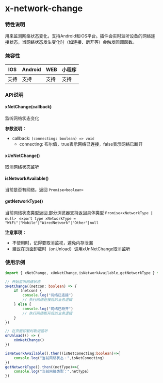 # x-network-change

### 特性说明

用来监测网络状态变化，支持Android和iOS平台。插件会实时监听设备的网络连接状态，当网络状态发生变化时（如连接、断开等）会触发回调函数。

### 兼容性

| IOS | Android | WEB | 小程序 |
| --- | --- | --- | --- |
| 支持 | 支持 | 支持| 支持 |

### API说明

#### xNetChange(callback)
监听网络状态变化

**参数说明：**
- callback: `(connecting: boolean) => void`
  - connecting: 布尔值，true表示网络已连接，false表示网络已断开

#### xUnNetChange()
取消网络状态监听

#### isNetworkAvailable()
当前是否有网络，返回 `Promise<boolean>`

#### getNetworkType()
当前网络状态类型返回,部分浏览器支持返回具体类型 `Promise<xNetworkType | null> `
`export type xNetworkType = "WiFi"|"Mobile"|"WiredNetwork"|"Other"|null`

**注意事项：**
- 不使用时，记得要取消监视，避免内存泄漏
- 建议在页面卸载时（onUnload）调用xUnNetChange取消监听

### 使用示例

```ts
import { xNetChange, xUnNetChange,isNetworkAvailable,getNetworkType } from "@/uni_modules/x-network-change"

// 开始监听网络状态
xNetChange((netcon: boolean) => {
    if (netcon) {
        console.log("网络已连接")
        // 执行网络连接后的业务逻辑
    } else {
        console.log("网络已断开")
        // 执行网络断开后的业务逻辑
    }
})

// 在页面卸载时取消监听
onUnload(() => {
    xUnNetChange()
})

isNetworkAvailable().then((isNetConecting:boolean)=>{
	console.log("当前网络状态：",isNetConecting)
})
getNetworkType().then((netType)=>{
	console.log("当前网络类型：",netType)
})


```
